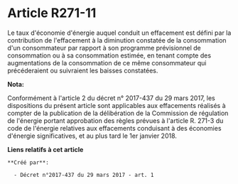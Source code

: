 # Article R271-11

Le taux d'économie d'énergie auquel conduit un effacement est défini par la contribution de l'effacement à la diminution
constatée de la consommation d'un consommateur par rapport à son programme prévisionnel de consommation ou à sa consommation
estimée, en tenant compte des augmentations de la consommation de ce même consommateur qui précéderaient ou suivraient les
baisses constatées.

**Nota:**

Conformément à l'article 2 du décret n° 2017-437 du 29 mars 2017, les dispositions du présent article sont applicables aux
effacements réalisés à compter de la publication de la délibération de la Commission de régulation de l'énergie portant
approbation des règles prévues à l'article R. 271-3 du code de l'énergie relatives aux effacements conduisant à des économies
d'énergie significatives, et au plus tard le 1er janvier 2018.

**Liens relatifs à cet article**

	**Créé par**:

	  - Décret n°2017-437 du 29 mars 2017 - art. 1
